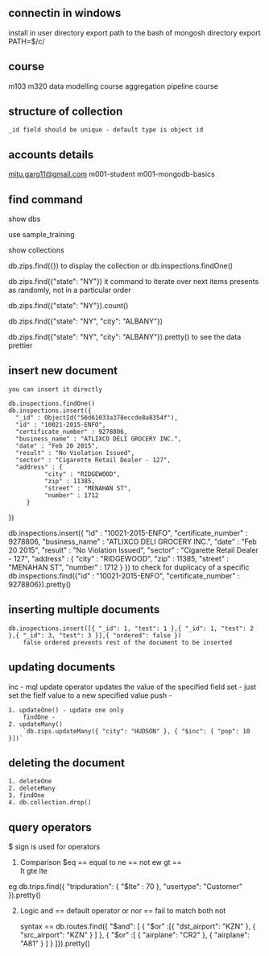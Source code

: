 ## connectin in windows
install in user directory
export path to the bash of mongosh directory
export PATH=$/c/

## course
m103
m320 data modelling course
aggregation pipeline course

## structure of collection
    _id field should be unique - default type is object id

## accounts details
mitu.garg11@gmail.com
m001-student
m001-mongodb-basics


## find command
show dbs

use sample_training

show collections

db.zips.find({})
    to display the collection
or
db.inspections.findOne()

db.zips.find({"state": "NY"})
    it command to iterate over next items
    presents as randomly, not in a particular order

db.zips.find({"state": "NY"}).count()

db.zips.find({"state": "NY", "city": "ALBANY"})

db.zips.find({"state": "NY", "city": "ALBANY"}).pretty()
    to see the data prettier

## insert new document
    you can insert it directly

    db.inspections.findOne()
    db.inspections.insert({
      "_id" : ObjectId("56d61033a378eccde8a8354f"),
      "id" : "10021-2015-ENFO",
      "certificate_number" : 9278806,
      "business_name" : "ATLIXCO DELI GROCERY INC.",
      "date" : "Feb 20 2015",
      "result" : "No Violation Issued",
      "sector" : "Cigarette Retail Dealer - 127",
      "address" : {
              "city" : "RIDGEWOOD",
              "zip" : 11385,
              "street" : "MENAHAN ST",
              "number" : 1712
         }
  })

db.inspections.insert({
      "id" : "10021-2015-ENFO",
      "certificate_number" : 9278806,
      "business_name" : "ATLIXCO DELI GROCERY INC.",
      "date" : "Feb 20 2015",
      "result" : "No Violation Issued",
      "sector" : "Cigarette Retail Dealer - 127",
      "address" : {
              "city" : "RIDGEWOOD",
              "zip" : 11385,
              "street" : "MENAHAN ST",
              "number" : 1712
         }
  })
to check for duplicacy of a specific
db.inspections.find({"id" : "10021-2015-ENFO", "certificate_number" : 9278806}).pretty()

## inserting multiple documents
    db.inspections.insert([{ "_id": 1, "test": 1 },{ "_id": 1, "test": 2 },{ "_id": 3, "test": 3 }],{ "ordered": false })
        false ordered prevents rest of the document to be inserted

## updating documents
inc - mql update operator 
    updates the value of the specified field
set - just set the fielf value to a new specified value
push - 


    1. updateOne() - update one only
        findOne -
    2. updateMany()
        `db.zips.updateMany({ "city": "HUDSON" }, { "$inc": { "pop": 10 }])`

## deleting the document
    1. deleteOne
    2. deleteMany
    3. findOne
    4. db.collection.drop()

## query operators
$ sign is used for operators


1. Comparison
    $eq == equal to
    ne  == not ew
    gt  ==  
    lt
    gte
    lte

eg db.trips.find({ "tripduration": { "$lte" : 70 },
                "usertype": "Customer" }).pretty()

2. Logic
    and == default operator 
    or
    nor == fail to match both 
    not

    syntax ==  db.routes.find({ "$and": [ { "$or" :[{ "dst_airport": "KZN" },
                                    { "src_airport": "KZN" }
                                  ] },
                          { "$or" :[ { "airplane": "CR2" },
                                     { "airplane": "A81" } ] }
                         ]}).pretty()